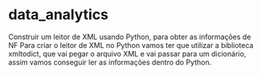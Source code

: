 # data_analytics
Construir um leitor de XML usando Python, para obter as informações de NF
Para criar o leitor de XML no Python vamos ter que utilizar a biblioteca xmltodict, que vai pegar o arquivo XML e vai passar para um dicionário, assim vamos conseguir ler as informações dentro do Python.
